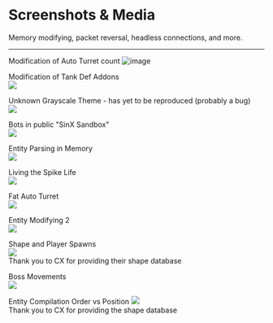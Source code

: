 # Screenshots & Media

Memory modifying, packet reversal, headless connections, and more.

---

Modification of Auto Turret count
![image](https://user-images.githubusercontent.com/79597906/128451988-cf5b430d-5a21-4da8-8f19-eff37b8833b5.png)  

Modification of Tank Def Addons  
![](https://user-images.githubusercontent.com/79597906/128451970-420113a0-1071-45a1-9812-7e7ebc58bf2b.png)  

Unknown Grayscale Theme - has yet to be reproduced (probably a bug)  
![](https://user-images.githubusercontent.com/79597906/128451944-3662e9f1-38d0-485a-8480-378902e3f4bb.png)  

Bots in public "SinX Sandbox"  
![](https://user-images.githubusercontent.com/79597906/128451908-dfa05682-dee8-47de-a2a4-9e95b68db2cb.png)  

Entity Parsing in Memory  
![](https://user-images.githubusercontent.com/79597906/128451880-b2649e00-8734-4078-bf12-d90f8a2413c6.png)  

Living the Spike Life  
![](https://user-images.githubusercontent.com/79597906/128451856-586980ee-161a-4e6f-96e0-8d148f35a34e.png)  

Fat Auto Turret  
![](https://user-images.githubusercontent.com/79597906/128451798-af4ad698-8cc5-4832-9557-b7fe3053fb24.png)   

Entity Modifying 2  
![](https://user-images.githubusercontent.com/79597906/128452134-c25a9aed-75e9-4a95-b68b-9286a3c7d197.png)  

Shape and Player Spawns  
![](https://user-images.githubusercontent.com/79597906/128452274-ac114e9f-178d-4d8d-a70c-fd08d4e216d0.png)  
Thank you to CX for providing their shape database

Boss Movements  
![](https://user-images.githubusercontent.com/79597906/128452342-215a304c-3964-4fab-8320-8a76c48e1904.png)  

Entity Compilation Order vs Position
![](https://user-images.githubusercontent.com/79597906/128452399-92d0209e-f1b6-42d0-9649-455bdadb104b.png)  
Thank you to CX for providing the shape database  


